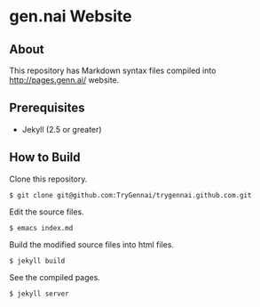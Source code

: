 gen.nai Website
===============

About
------

This repository has Markdown syntax files compiled into http://pages.genn.ai/ website.

Prerequisites
--------------

* Jekyll (2.5 or greater)

How to Build
--------------

Clone this repository.

```
$ git clone git@github.com:TryGennai/trygennai.github.com.git
```

Edit the source files.

```
$ emacs index.md
```

Build the modified source files into html files.

```
$ jekyll build
```

See the compiled pages.

```
$ jekyll server
```
